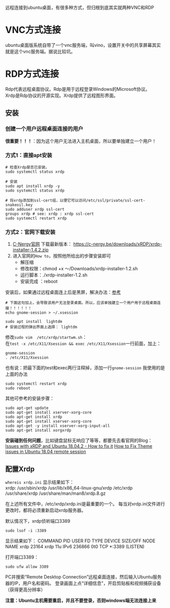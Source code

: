 
远程连接到ubuntu桌面，有很多种方式，但归根到底其实就两种VNC和RDP

# VNC方式连接
ubuntu桌面版系统自带了一个vnc服务端，叫vino，设置开关中的共享屏幕其实就是这个vnc服务端。据说比较坑。

# RDP方式连接
Rdp代表远程桌面协议。Rdp是用于远程登录Windows的Microsoft协议。  
Xrdp是Rdp协议的开源实现。Xrdp提供了远程图形界面。

## 安装
### 创建一个用户远程桌面连接的用户
**很重要！！！**：因为这个用户无法进入主机桌面，所以要单独建立一个用户！

### 方式1：直接apt安装
```shell
# 检查Xrdp是否已安装。
sudo systemctl status xrdp

# 安装
sudo apt install xrdp -y
sudo systemctl status xrdp

# 将xrdp添加到ssl-cert组，以便它可以访问/etc/ssl/private/ssl-cert-snakeoil.key
sudo adduser xrdp ssl-cert
groups xrdp # see: xrdp : xrdp ssl-cert
sudo systemctl restart xrdp
```

### 方式2：官网下载安装
1. [C-Nergy官网](http://www.c-nergy.be/products.html) 下载最新版本： https://c-nergy.be/downloads/xRDP/xrdp-installer-1.4.2.zip
2. 进入官网的`How to`，按照他所给出的步骤安装即可
   - 解压缩
   - 修改权限：chmod +x 〜/Downloads/xrdp-installer-1.2.sh
   - 运行脚本：./xrdp-installer-1.2.sh
   - 安装完成 ：reboot


安装后，如果通过远程桌面连上后是黑屏，解决办法：[参考](https://blog.csdn.net/Fatmear/article/details/122037566)
```shell
# 下面这句加上，会导致该用户无法登录桌面。所以，应该单独建立一个用户用于远程桌面连接！！！！！！
echo gnome-session > ~/.xsession

sudo apt install  lightdm
# 安装过程的弹出界面上选择： lightdm
```

修改`sudo vim  /etc/xrdp/startwm.sh`：  
在`test -x /etc/X11/Xsession && exec /etc/X11/Xsession`一行前面，加上：  
```
gnome-session
. /etc/X11/Xsession
```
也有说：把最下面的test和exec两行注释掉，添加一行`gnome-session`
我使用的是上面的办法

```shell
sudo systemctl restart xrdp
sudo reboot
```

其他可参考的安装步骤：
```shell
sudo apt-get update
sudo apt-get install xserver-xorg-core
sudo apt-get install xrdp
sudo apt-get install xserver-xorg-core
sudo apt-get -y install xserver-xorg-input-all
sudo apt-get install xorgxrdp
```

**安装碰到任何问题**，比如键盘鼠标无响应了等等，都要先去看官网的Blog：
[Issues with xRDP and Ubuntu 18.04.2 - How to fix it](http://c-nergy.be/blog/?p=13390)
[How to Fix Theme issues in Ubuntu 18.04 remote session](http://c-nergy.be/blog/?p=12155)


## 配置Xrdp
`whereis xrdp.ini`
显示结果如下：  
xrdp: /usr/sbin/xrdp /usr/lib/x86_64-linux-gnu/xrdp /etc/xrdp /usr/share/xrdp /usr/share/man/man8/xrdp.8.gz

在上述所有文件中，/etc/xrdp/xrdp.ini是最重要的一个。
每当对xrdp.ini文件进行更改时，都将必须重新启动xrdp服务器。

默认情况下，xrdp侦听端口3389
```shell
sudo lsof -i :3389
```
显示结果如下：
COMMAND PID USER FD TYPE DEVICE SIZE/OFF NODE NAME
xrdp 23164 xrdp 11u IPv6 236866 0t0 TCP *:3389 (LISTEN)

打开端口3389：
```shell
sudo ufw allow 3389
```

PC并搜索“Remote Desktop Connection”远程桌面连接，然后输入Ubuntu服务器的IP，用户名和密码。
登录画面上点“详细信息”，开启剪贴板和视频捕获设备（获得更高分辨率）

**注意：Ubuntu主机需要重启，并且不要登录，否则windows端无法连接上来**

